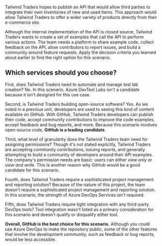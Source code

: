 Tailwind Traders hopes to publish an API that would allow third parties to integrate their own inventories of new and used items. This approach would allow Tailwind Traders to offer a wider variety of products directly from their e-commerce site.

Although the internal implementation of the API is closed source, Tailwind Traders wants to create a set of examples that call the API to perform various actions. The team needs a platform to share example code, collect feedback on the API, allow contributors to report issues, and build a community around feature requests. Apply the decision criteria you learned about earlier to find the right option for this scenario.

## Which services should you choose?

First, does Tailwind Traders need to automate and manage test lab creation? No. In this scenario, Azure DevTest Labs isn't a candidate because it isn't designed for this use case.

Second, is Tailwind Traders building open-source software? Yes. As we noted in a previous unit, developers are used to seeing this kind of content available on GitHub. With GitHub, Tailwind Traders developers can publish their code, accept community contributions to improve the code examples, accept feedback and bug reports, and more. Because this scenario involves open-source code, **GitHub is a leading candidate**.

Third, what level of granularity does the Tailwind Traders team need for assigning permissions? Though it's not stated explicitly, Tailwind Traders are accepting community contributions, issuing reports, and generally attempting to build a community of developers around their API examples. The company's permission needs are basic: users can either *view only* or *view and write*. This is another reason why GitHub would be a good candidate for this scenario.

Fourth, does Tailwind Traders require a sophisticated project management and reporting solution? Because of the nature of this project, the team doesn't require a sophisticated project management and reporting solution. In this scenario, the strength of Azure DevOps Services isn't required.

Fifth, does Tailwind Traders require tight integration with any third-party DevOps tools? Tool integration wasn't listed as a primary consideration for this scenario and doesn't qualify or disqualify either tool.

**Overall, GitHub is the best choice for this scenario.** Although you could use Azure DevOps to make the repository public, some of the other features that involve the development community, such as feedback or bug reports, would be less accessible.
